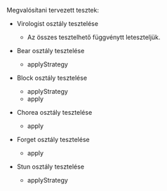 Megvalósítani tervezett tesztek:

- Virologist osztály tesztelése 
  - Az összes tesztelhető függvénytt leteszteljük.

- Bear osztály tesztelése
  - applyStrategy

- Block osztály tesztelése
  - applyStrategy
  - apply
  
- Chorea osztály tesztelése
  - apply

- Forget osztály tesztelése
  - apply
  
- Stun osztály tesztelése
  - applyStrategy